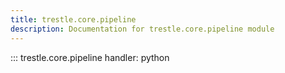 ```yaml
---
title: trestle.core.pipeline
description: Documentation for trestle.core.pipeline module
---
```


::: trestle.core.pipeline
handler: python
